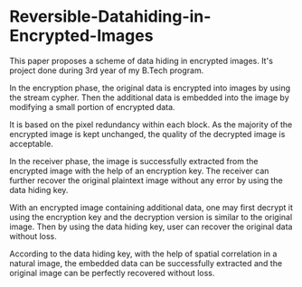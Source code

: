 # Reversible-Datahiding-in-Encrypted-Images

This paper proposes a scheme of data hiding in encrypted images. It's project done during 3rd year of my B.Tech program.

In the encryption phase, the original data is encrypted into images by using the stream cypher. Then the additional data is embedded into the image by modifying a small portion of encrypted data. 

It is based on the pixel redundancy within each block. As the majority of the encrypted image is kept unchanged, the quality of the decrypted image is acceptable.

In the receiver phase, the image is successfully extracted from the encrypted image with the help of an encryption key. The receiver can further recover the original plaintext image without any error by using the data hiding key. 

With an encrypted image containing additional data, one may first decrypt it using the encryption key and the decryption version is similar to the original image. Then by using the data hiding key, user can recover the original data without loss. 

According to the data hiding key, with the help of spatial correlation in a natural image, the embedded data can be successfully extracted and the original image can be perfectly recovered without loss.
